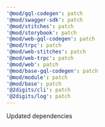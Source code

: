 ```yaml
---
'@mod/gql-codegen': patch
'@mod/swagger-sdk': patch
'@mod/stitches': patch
'@mod/storybook': patch
'@mod/web-gql-codegen': patch
'@mod/trpc': patch
'@mod/web-stitches': patch
'@mod/web-trpc': patch
'@mod/web': patch
'@mod/base-gql-codegen': patch
'@mod/module': patch
'@mod/base': patch
'@2digits/cli': patch
'@2digits/log': patch
---
```


Updated dependencies
